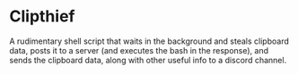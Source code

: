 # Clipthief
A rudimentary shell script that waits in the background and steals clipboard data, posts it to a server (and executes the bash in the response), and sends the clipboard data, along with other useful info to a discord channel.
